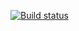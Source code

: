 [![Build status](https://ci.appveyor.com/api/projects/status/l20vlsvh56nciwn7/branch/main?svg=true)](https://ci.appveyor.com/project/SerhioSanchez/patterns-task1/branch/main)
